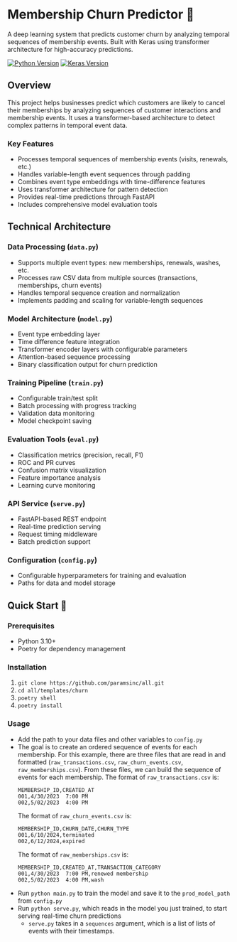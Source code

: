 # Membership Churn Predictor 🎯

A deep learning system that predicts customer churn by analyzing temporal sequences of membership events. Built with Keras using transformer architecture for high-accuracy predictions.

[![Python Version](https://img.shields.io/badge/python-3.10%2B-blue)](https://www.python.org/downloads/)
[![Keras Version](https://img.shields.io/badge/keras-3.6%2B-red)](https://keras.io/)

## Overview

This project helps businesses predict which customers are likely to cancel their memberships by analyzing sequences of customer interactions and membership events. It uses a transformer-based architecture to detect complex patterns in temporal event data.

### Key Features
- Processes temporal sequences of membership events (visits, renewals, etc.)
- Handles variable-length event sequences through padding
- Combines event type embeddings with time-difference features
- Uses transformer architecture for pattern detection
- Provides real-time predictions through FastAPI
- Includes comprehensive model evaluation tools

## Technical Architecture

### Data Processing (`data.py`)
- Supports multiple event types: new memberships, renewals, washes, etc.
- Processes raw CSV data from multiple sources (transactions, memberships, churn events)
- Handles temporal sequence creation and normalization
- Implements padding and scaling for variable-length sequences

### Model Architecture (`model.py`)
- Event type embedding layer
- Time difference feature integration
- Transformer encoder layers with configurable parameters
- Attention-based sequence processing
- Binary classification output for churn prediction

### Training Pipeline (`train.py`)
- Configurable train/test split
- Batch processing with progress tracking
- Validation data monitoring
- Model checkpoint saving

### Evaluation Tools (`eval.py`)
- Classification metrics (precision, recall, F1)
- ROC and PR curves
- Confusion matrix visualization
- Feature importance analysis
- Learning curve monitoring

### API Service (`serve.py`)
- FastAPI-based REST endpoint
- Real-time prediction serving
- Request timing middleware
- Batch prediction support

### Configuration (`config.py`)
- Configurable hyperparameters for training and evaluation
- Paths for data and model storage

## Quick Start 🚀

### Prerequisites
- Python 3.10+
- Poetry for dependency management

### Installation
1. `git clone https://github.com/paramsinc/all.git`
2. `cd all/templates/churn`
3. `poetry shell`
4. `poetry install`

### Usage
- Add the path to your data files and other variables to `config.py`
- The goal is to create an ordered sequence of events for each membership. For this example, there are three files that are read in and formatted (`raw_transactions.csv`, `raw_churn_events.csv`, `raw_memberships.csv`). From these files, we can build the sequence of events for each membership. The format of `raw_transactions.csv` is:
  ```
  MEMBERSHIP_ID,CREATED_AT
  001,4/30/2023  7:00 PM
  002,5/02/2023  4:00 PM
  ```
  The format of `raw_churn_events.csv` is:
    ```
    MEMBERSHIP_ID,CHURN_DATE,CHURN_TYPE
    001,6/10/2024,terminated
    002,6/12/2024,expired
    ```
  The format of `raw_memberships.csv` is:
    ```
    MEMBERSHIP_ID,CREATED_AT,TRANSACTION_CATEGORY
    001,4/30/2023  7:00 PM,renewed membership
    002,5/02/2023  4:00 PM,wash
    ```
- Run `python main.py` to train the model and save it to the `prod_model_path` from `config.py`
- Run `python serve.py`, which reads in the model you just trained, to start serving real-time churn predictions
  - `serve.py` takes in a `sequences` argument, which is a list of lists of events with their timestamps.